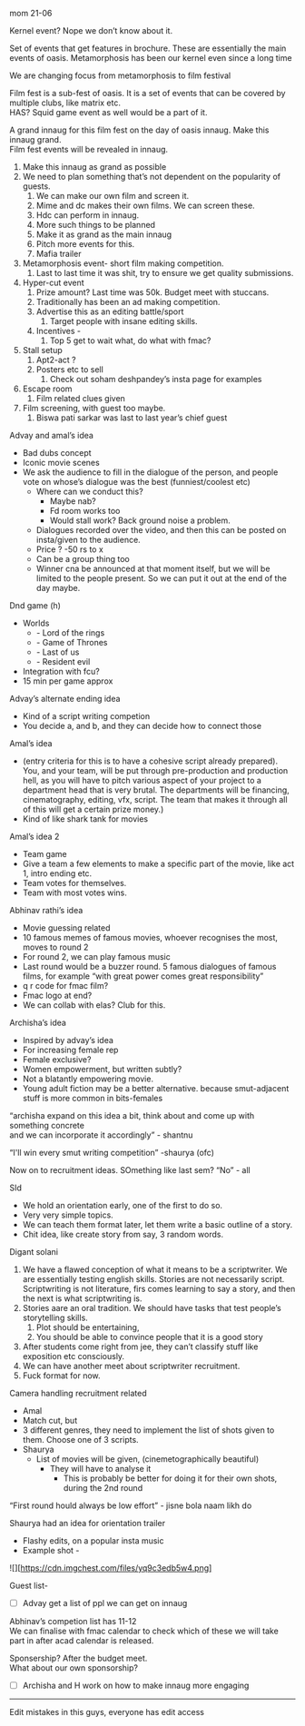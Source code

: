 mom 21-06

Kernel event? Nope we don’t know about it.

Set of events that get features in brochure. These are essentially the main events of oasis. Metamorphosis has been our kernel even since a long time

We are changing focus from metamorphosis to film festival

Film fest is a sub-fest of oasis. It is a set of events that can be covered by multiple clubs, like matrix etc.   
HAS? Squid game event as well would  be a part of it. 

A grand innaug for this film fest on the day of oasis innaug. Make this innaug grand.   
Film fest events will be revealed in innaug. 

1. Make this innaug as grand as possible  
2. We need to plan something that’s not dependent on the popularity of guests.  
   1. We can make our own film and screen it.  
   2. Mime and dc makes their own films. We can screen these.   
   3. Hdc can perform in innaug.  
   4. More such things to be planned  
   5. Make it as grand as the main innaug  
   6. Pitch more events for this.  
   7. Mafia trailer  
3. Metamorphosis event- short film making competition.   
   1. Last to last time it was shit, try to ensure we get quality submissions.  
4. Hyper-cut event  
   1. Prize amount? Last time was 50k. Budget meet with stuccans.  
   2. Traditionally has been an ad making competition.  
   3. Advertise this as an editing battle/sport  
      1. Target people with insane editing skills.  
   4. Incentives \-   
      1. Top 5 get to wait what, do what with fmac?  
5. Stall setup  
   1. Apt2-act ?   
   2. Posters etc to sell  
      1. Check out soham deshpandey’s insta page for examples  
6. Escape room  
   1. Film related clues given  
7. Film screening, with guest too maybe.  
   1. Biswa pati sarkar was last to last year’s chief guest

Advay and amal’s idea

- Bad dubs concept  
- Iconic movie scenes  
- We ask the audience to fill in the dialogue of the person, and people vote on whose’s dialogue was the best (funniest/coolest etc)  
  - Where can we conduct this?   
    - Maybe nab?  
    - Fd room works too  
    - Would stall work? Back ground noise a problem.  
  - Dialogues recorded over the video, and then this can be posted on insta/given to the audience.   
  - Price ? \-50 rs to x  
  - Can be a group thing too  
  - Winner cna be announced at that moment itself, but we will be limited to the people present. So we can put it out at the end of the day maybe.

Dnd game (h)

- Worlds   
  - \-  Lord of the rings  
  - \-  Game of Thrones  
  - \-  Last of us  
  - \-  Resident evil  
- Integration with fcu?  
- 15 min per game approx  
    
    
  


Advay’s alternate ending idea

- Kind of a script writing competion  
- You decide a, and b, and they can decide how to connect those

Amal’s idea

- (entry criteria for this is to have a cohesive script already prepared). You, and your team, will be put through pre-production and production hell, as you will have to pitch various aspect of your project to a department head that is very brutal. The departments will be financing, cinematography, editing, vfx, script. The team that makes it through all of this will get a certain prize money.)  
- Kind of like shark tank for movies

Amal’s idea 2

- Team game  
- Give a team a few elements to make a specific part of the movie, like act 1, intro ending etc.   
- Team votes for themselves.   
- Team with most votes wins. 

Abhinav rathi’s idea

- Movie guessing related  
- 10 famous memes of famous movies, whoever recognises the most, moves to round 2  
- For round 2, we can play famous music  
- Last round would be a buzzer round. 5 famous dialogues of famous films, for example “with great power comes great responsibility”  
- q r code for fmac film?   
- Fmac logo at end?  
- We can collab with elas? Club for this.

Archisha’s idea

- Inspired by advay’s idea  
- For increasing female rep  
- Female exclusive?  
- Women empowerment, but written subtly?   
- Not a blatantly empowering movie.   
- Young adult fiction may be a better alternative. because smut-adjacent stuff is more common in bits-females

“archisha expand on this idea a bit, think about and come up with something concrete  
and we can incorporate it accordingly” \- shantnu

“I'll win every smut writing competition” \-shaurya (ofc)

Now on to recruitment ideas. SOmething like last sem? “No” \- all

SId

- We hold an orientation early, one of the first to do so.  
- Very very simple topics.   
- We can teach them format later, let them write a basic outline of a story.   
- Chit idea, like create story from say, 3 random words.  
  


Digant solani

1. We have a flawed conception of what it means to be a scriptwriter. We are essentially testing english skills. Stories are not necessarily script. Scriptwriting is not literature, firs comes learning to say a story, and then the next is what scriptwriting is.  
2. Stories aare an oral tradition. We should have tasks that test people’s storytelling skills.   
   1. Plot should be entertaining,  
   2. You should be able to convince people that it is a good story  
3. After students come right from jee, they can’t classify stuff like exposition etc consciously.   
4. We can have another meet about scriptwriter recruitment.  
5. Fuck format for now. 

Camera handling recruitment related

- Amal  
- Match cut, but   
- 3 different genres, they need to implement the list of shots given to them. Choose one of 3 scripts.  
- Shaurya  
  - List of movies will be given, (cinemetographically beautiful)   
    - They will have to analyse it  
      - This is probably be better for doing it for their own shots, during the 2nd round  
          
        

“First round hould always be low effort” \- jisne bola naam likh do

Shaurya had an idea for orientation trailer

- Flashy edits, on a popular insta music  
- Example shot \- 

![][https://cdn.imgchest.com/files/yq9c3edb5w4.png]

Guest list-

- [ ] Advay get a list of ppl we can get on innaug

Abhinav’s competion list has 11-12   
We can finalise with fmac calendar to check which of these we will take part in after acad calendar is released.

Sponsership? After the budget meet.   
What about our own sponsorship? 

- [ ] Archisha and H work on how to make innaug more engaging

---

Edit mistakes in this guys, everyone has edit access
